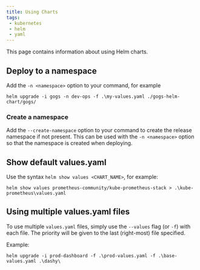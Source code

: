 ```yaml
---
title: Using Charts
tags:
 - kubernetes
 - helm
 - yaml
---
```


This page contains information about using Helm charts.
<!--more-->

## Deploy to a namespace

Add the `-n <namespace>` option to your command, for example

```shell
helm upgrade -i gogs -n dev-ops -f .\my-values.yaml ./gogs-helm-chart/gogs/
```

### Create a namespace

Add the `--create-namespace` option to your command to create the release namespace if not present.
This can be used with the `-n <namespace>` option so that the namespace is created when deploying.

## Show default values.yaml

Use the syntax `helm show values <CHART_NAME>`, for example:

```shell
helm show values prometheus-community/kube-prometheus-stack > .\kube-prometheus\values.yaml
```

## Using multiple values.yaml files

To use multiple `values.yaml` files, simply use the `--values` flag (or `-f`) with each file. 
The priority will be given to the last (right-most) file specified.

Example:

```shell
helm upgrade -i prod-dashboard -f .\prod-values.yaml -f .\base-values.yaml .\dashy\
```



